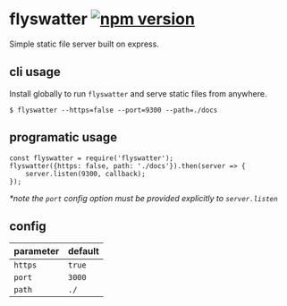 # flyswatter [![npm version](https://badge.fury.io/js/flyswatter.svg)](https://badge.fury.io/js/flyswatter)

Simple static file server built on express.

## cli usage

Install globally to run `flyswatter` and serve static files from anywhere.

    $ flyswatter --https=false --port=9300 --path=./docs

## programatic usage

    const flyswatter = require('flyswatter');
    flyswatter({https: false, path: './docs'}).then(server => {
        server.listen(9300, callback);
    });

_*note the `port` config option must be provided explicitly to `server.listen`_

## config
| parameter   | default     |
| ----------- | ----------- |
| `https`     | `true`      |
| `port`      | `3000`      |
| `path`      | `./`        |
